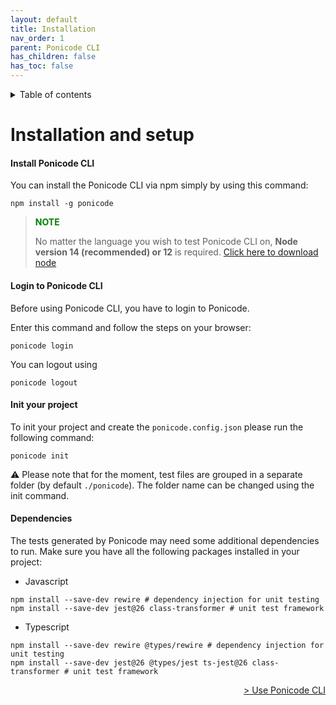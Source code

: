 ```yaml
---
layout: default
title: Installation
nav_order: 1
parent: Ponicode CLI
has_children: false
has_toc: false
---
```


<details markdown="block">
  <summary>
    Table of contents
  </summary>
  {: .text-delta }
1. TOC
{:toc}
</details>

# Installation and setup

#### Install Ponicode CLI

You can install the Ponicode CLI via npm simply by using this command:

```
npm install -g ponicode
```

> <span style="color:green">**NOTE**<span>
>
> No matter the language you wish to test Ponicode CLI on, **Node version 14 (recommended) or 12** is required. [Click here to download node](https://nodejs.org/en/)

#### Login to Ponicode CLI

Before using Ponicode CLI, you have to login to Ponicode.

Enter this command and follow the steps on your browser:

```
ponicode login
```

You can logout using

```
ponicode logout
```

#### Init your project

To init your project and create the `ponicode.config.json` please run the following command:

```
ponicode init
```

:warning: Please note that for the moment, test files are grouped in a separate folder (by default `./ponicode`).
The folder name can be changed using the init command.

#### Dependencies

The tests generated by Ponicode may need some additional dependencies to run. Make sure you have all the following packages installed in your project:

- Javascript

```
npm install --save-dev rewire # dependency injection for unit testing
npm install --save-dev jest@26 class-transformer # unit test framework
```

- Typescript

```
npm install --save-dev rewire @types/rewire # dependency injection for unit testing
npm install --save-dev jest@26 @types/jest ts-jest@26 class-transformer # unit test framework
```

<div align="right">
    <a href="/docs/cli/how-to" >
        > Use Ponicode CLI
    </a>
</div>
